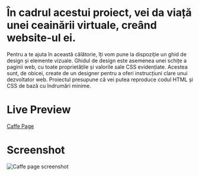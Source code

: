 # În cadrul acestui proiect, vei da viață unei ceainării virtuale, creând website-ul ei.

Pentru a te ajuta în această călătorie, îți vom pune la dispoziție un ghid de design și elemente vizuale.
Ghidul de design este asemenea unei schițe a paginii web, cu toate proprietățile și valorile sale CSS evidențiate.
Acestea sunt, de obicei, create de un designer pentru a oferi instrucțiuni clare unui dezvoltator web.
Proiectul presupune că vei putea reproduce codul HTML și CSS de bază cu îndrumări minime.

# Live Preview

<a href="https://html-preview.github.io/?url=https://github.com/vladapilipenco/odc-homeworks/blob/main/09-caffe-page/index.html" target="_blank">Caffe Page</a>

# Screenshot

![Caffe page screenshot](./caffe-page_screenshot.png)
